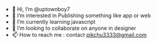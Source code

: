 - 👋 Hi, I’m @uptownboy7
- 👀 I’m interested in Publishing something like app or web
- 🌱 I’m currently learning javascript
- 💞️ I’m looking to collaborate on anyone in designer
- 📫 How to reach me : contact pikchu3333@gmail.com

<!---
uptownboy7/uptownboy7 is a ✨ special ✨ repository because its `README.md` (this file) appears on your GitHub profile.
You can click the Preview link to take a look at your changes.
--->
